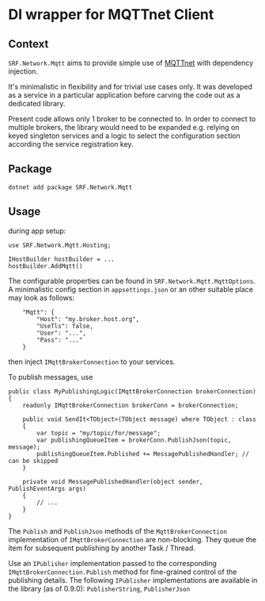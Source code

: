 # DI wrapper for MQTTnet Client

## Context

`SRF.Network.Mqtt` aims to provide simple use of [MQTTnet](https://github.com/dotnet/MQTTnet) with dependency injection.

It's minimalistic in flexibility and for trivial use cases only. It was developed as a service in a particular application before carving the code out as a dedicated library.

Present code allows only 1 broker to be connected to. In order to connect to multiple brokers, the library would need to be expanded e.g. relying on keyed singleton services and a logic to select the configuration section according the service registration key.

## Package
```
dotnet add package SRF.Network.Mqtt
```


## Usage

during app setup:

```
use SRF.Network.Mqtt.Hosting;

IHostBuilder hostBuilder = ...
hostBuilder.AddMqtt()
```

The configurable properties can be found in `SRF.Network.Mqtt.MqttOptions`.
A minimalistic config section in `appsettings.json` or an other suitable place may look as follows:
```
    "Mqtt": {
        "Host": "my.broker.host.org",
        "UseTls": false,
        "User": "...",
        "Pass": "..."
    }

```

then inject `IMqttBrokerConnection` to your services.

To publish messages, use
```
public class MyPublishingLogic(IMqttBrokerConnection brokerConnection)
{
    readonly IMqttBrokerConnection brokerConn = brokerConnection;

    public void SendIt<TObject>(TObject message) where TObject : class
    {
        var topic = "my/topic/for/message";
        var publishingQueueItem = brokerConn.PublishJson(topic, message);
        publishingQueueItem.Published += MessagePublishedHandler; // can be skipped
    }

    private void MessagePublishedHandler(object sender, PublishEventArgs args)
    {
        // ...
    }
}
```

The `Publish` and `PublishJson` methods of the `MqttBrokerConnection` implementation of `IMqttBrokerConnection` are
non-blocking. They queue the item for subsequent publishing by another Task / Thread.

Use an `IPublisher` implementation passed to the corresponding `IMqttBrokerConnection.Publish` method for fine-grained control of the publishing details.
The following `IPublisher` implementations are available in the library (as of 0.9.0): `PublisherString`, `PublisherJson`
